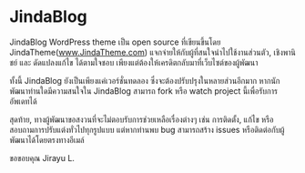 JindaBlog
=========

JindaBlog WordPress theme เป็น open source ที่เขียนขึ้นโดย JindaTheme(www.JindaTheme.com) แจกจ่ายให้กับผู้ที่สนใจนำไปใช้งานส่วนตัว, เชิงพานิชย์ และ ดัดแปลงแก้ไข ได้ตามใจชอบ เพียงแต่ต้องให้เครดิตกลับมาที่เว็บไซต์ของผู้พัฒนา 

ทั้งนี้ JindaBlog ยังเป็นเพียงแค่เวอร์ชั่นทดลอง ซึ่งจะต้องปรับปรุงในหลายส่วนอีกมาก หากนักพัฒนาท่านใดมีความสนใจใน JindaBlog สามารถ fork หรือ watch project นี้เพื่อรับการอัพเดทได้

สุดท้าย, ทางผู้พัฒนาขอสงวนที่จะไม่ตอบรับการช่วยเหลือเรื่องต่างๆ เช่น การติดตั้ง, แก้ไข หรือสอบถามการปรับแต่งทั่วไปทุกรูปแบบ แต่หากท่านพบ bug สามารถสร้าง issues หรือติดต่อกับผู้พัฒนาได้โดยตรงทางอีเมล์

ขอขอบคุณ
Jirayu L.